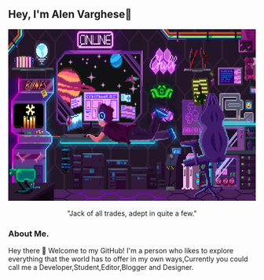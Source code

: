 ## Hey, I'm Alen Varghese👋

<p align="center">
  <img width="660" height="350" src="main.gif">
</p>    


  <p align="center"> "Jack of all trades, adept in quite a few."</p>  

### About Me.  
Hey there 👋 Welcome to my GitHub! I'm a person who likes to explore everything that the world has to offer in my own ways,Currently you could call me a Developer,Student,Editor,Blogger and Designer.
<!--
**Alen983/Alen983** is a ✨ _special_ ✨ repository because its `README.md` (this file) appears on your GitHub profile.

Here are some ideas to get you started:

- 🔭 I’m currently working on ...
- 🌱 I’m currently learning ...
- 👯 I’m looking to collaborate on ...
- 🤔 I’m looking for help with ...
- 💬 Ask me about ...
- 📫 How to reach me: ...
- 😄 Pronouns: ...
- ⚡ Fun fact: ...
-->
